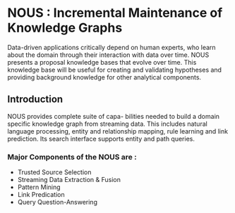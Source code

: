 # NOUS : Incremental Maintenance of Knowledge Graphs
Data-driven applications critically depend on human experts,
who learn about the domain through their interaction with data
over time. NOUS presents a proposal knowledge bases that evolve over time. This
knowledge base will be useful for creating and validating
hypotheses and providing background knowledge for other analytical components.

## Introduction	
NOUS provides complete suite of capa- bilities needed to build a domain specific knowledge graph from streaming data. This includes natural language processing, entity and relationship mapping, rule learning and link prediction. Its search interface supports entity and path queries.

### Major Components of the NOUS are :

* Trusted Source Selection
* Streaming Data Extraction & Fusion
* Pattern Mining
* Link Predication
* Query Question-Answering
